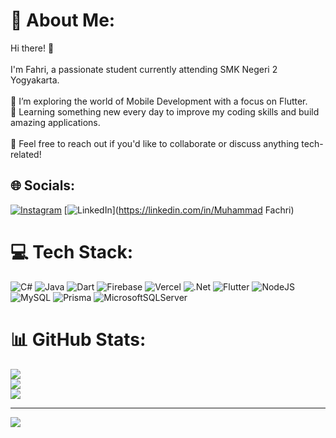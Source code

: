 # 💫 About Me:
Hi there! 👋  <br><br>I'm Fahri, a passionate student currently attending SMK Negeri 2 Yogyakarta.  <br><br>🔭 I’m exploring the world of Mobile Development with a focus on Flutter.  <br>🌱 Learning something new every day to improve my coding skills and build amazing applications.  <br><br>💬 Feel free to reach out if you'd like to collaborate or discuss anything tech-related!  <br>


## 🌐 Socials:
[![Instagram](https://img.shields.io/badge/Instagram-%23E4405F.svg?logo=Instagram&logoColor=white)](https://instagram.com/muhfachri18) [![LinkedIn](https://img.shields.io/badge/LinkedIn-%230077B5.svg?logo=linkedin&logoColor=white)](https://linkedin.com/in/Muhammad Fachri) 

# 💻 Tech Stack:
![C#](https://img.shields.io/badge/c%23-%23239120.svg?style=for-the-badge&logo=csharp&logoColor=white) ![Java](https://img.shields.io/badge/java-%23ED8B00.svg?style=for-the-badge&logo=openjdk&logoColor=white) ![Dart](https://img.shields.io/badge/dart-%230175C2.svg?style=for-the-badge&logo=dart&logoColor=white) ![Firebase](https://img.shields.io/badge/firebase-%23039BE5.svg?style=for-the-badge&logo=firebase) ![Vercel](https://img.shields.io/badge/vercel-%23000000.svg?style=for-the-badge&logo=vercel&logoColor=white) ![.Net](https://img.shields.io/badge/.NET-5C2D91?style=for-the-badge&logo=.net&logoColor=white) ![Flutter](https://img.shields.io/badge/Flutter-%2302569B.svg?style=for-the-badge&logo=Flutter&logoColor=white) ![NodeJS](https://img.shields.io/badge/node.js-6DA55F?style=for-the-badge&logo=node.js&logoColor=white) ![MySQL](https://img.shields.io/badge/mysql-4479A1.svg?style=for-the-badge&logo=mysql&logoColor=white) ![Prisma](https://img.shields.io/badge/Prisma-3982CE?style=for-the-badge&logo=Prisma&logoColor=white) ![MicrosoftSQLServer](https://img.shields.io/badge/Microsoft%20SQL%20Server-CC2927?style=for-the-badge&logo=microsoft%20sql%20server&logoColor=white)
# 📊 GitHub Stats:
![](https://github-readme-stats.vercel.app/api?username=Fhriii&theme=dark&hide_border=false&include_all_commits=false&count_private=false)<br/>
![](https://github-readme-streak-stats.herokuapp.com/?user=Fhriii&theme=dark&hide_border=false)<br/>
![](https://github-readme-stats.vercel.app/api/top-langs/?username=Fhriii&theme=dark&hide_border=false&include_all_commits=false&count_private=false&layout=compact)

---
[![](https://visitcount.itsvg.in/api?id=Fhriii&icon=0&color=0)](https://visitcount.itsvg.in)

<!-- Proudly created with GPRM ( https://gprm.itsvg.in ) -->
